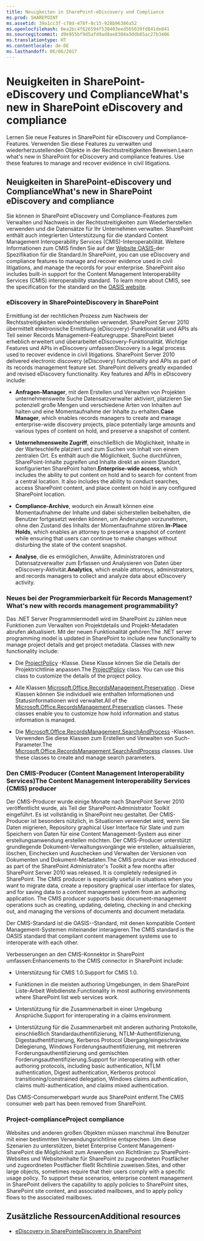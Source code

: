 ```yaml
---
title: Neuigkeiten in SharePoint-eDiscovery und Compliance
ms.prod: SHAREPOINT
ms.assetid: 39a1cc3f-c78d-478f-8c15-928b96386a52
ms.openlocfilehash: 0ea2bc4f626594f530403eed565039fd041de841
ms.sourcegitcommit: d9e955bf9d5afd9ad8ae8304a3ddb85ac27b3406
ms.translationtype: HT
ms.contentlocale: de-DE
ms.lasthandoff: 06/06/2017
---
```

# <a name="whats-new-in-sharepoint-ediscovery-and-compliance"></a><span data-ttu-id="7d5ba-102">Neuigkeiten in SharePoint-eDiscovery und Compliance</span><span class="sxs-lookup"><span data-stu-id="7d5ba-102">What's new in SharePoint eDiscovery and compliance</span></span>
<span data-ttu-id="7d5ba-p101">Lernen Sie neue Features in SharePoint für eDiscovery und Compliance-Features. Verwenden Sie diese Features zu verwalten und wiederherzustellenden Objekte in der Rechtsstreitigkeiten Beweisen.</span><span class="sxs-lookup"><span data-stu-id="7d5ba-p101">Learn what's new in SharePoint for eDiscovery and compliance features. Use these features to manage and recover evidence in civil litigations.</span></span>
## <a name="whats-new-in-sharepoint-ediscovery-and-compliance"></a><span data-ttu-id="7d5ba-105">Neuigkeiten in SharePoint-eDiscovery und Compliance</span><span class="sxs-lookup"><span data-stu-id="7d5ba-105">What's new in SharePoint eDiscovery and compliance</span></span>

<span data-ttu-id="7d5ba-p102">Sie können in SharePoint eDiscovery und Compliance-Features zum Verwalten und Nachweis in der Rechtsstreitigkeiten zum Wiederherstellen verwenden und die Datensätze für Ihr Unternehmen verwalten. SharePoint enthält auch integrierten Unterstützung für die standard Content Management Interoperability Services (CMIS)-Interoperabilität. Weitere Informationen zum CMIS finden Sie auf der  [Website OASIS-](https://www.oasis-open.org/committees/tc_home.php?wg_abbrev=cmis)der Spezifikation für die Standard.</span><span class="sxs-lookup"><span data-stu-id="7d5ba-p102">In SharePoint, you can use eDiscovery and compliance features to manage and recover evidence used in civil litigations, and manage the records for your enterprise. SharePoint also includes built-in support for the Content Management Interoperability Services (CMIS) interoperability standard. To learn more about CMIS, see the specification for the standard on the  [OASIS website](https://www.oasis-open.org/committees/tc_home.php?wg_abbrev=cmis).</span></span>
  
    
    

### <a name="ediscovery-in-sharepoint"></a><span data-ttu-id="7d5ba-109">eDiscovery in SharePoint</span><span class="sxs-lookup"><span data-stu-id="7d5ba-109">eDiscovery in SharePoint</span></span>

<span data-ttu-id="7d5ba-p103">Ermittlung ist der rechtlichen Prozess zum Nachweis der Rechtsstreitigkeiten wiederherstellen verwendet. SharePoint Server 2010 übermittelt elektronische Ermittlung (eDiscovery)-Funktionalität und APIs als Teil seiner Records Management-Featuregruppe. SharePoint bietet erheblich erweitert und überarbeitet eDiscovery-Funktionalität. Wichtige Features und APIs in eDiscovery umfassen:</span><span class="sxs-lookup"><span data-stu-id="7d5ba-p103">Discovery is a legal process used to recover evidence in civil litigations. SharePoint Server 2010 delivered electronic discovery (eDiscovery) functionality and APIs as part of its records management feature set. SharePoint delivers greatly expanded and revised eDiscovery functionality. Key features and APIs in eDiscovery include:</span></span>
  
    
    

- <span data-ttu-id="7d5ba-114">**Anfragen-Manager**, mit dem Erstellen und Verwalten von Projekten unternehmensweite Suche Datensatzverwalter aktiviert, platzieren Sie potenziell große Mengen und verschiedene Arten von Inhalten auf halten und eine Momentaufnahme der Inhalte zu erhalten.</span><span class="sxs-lookup"><span data-stu-id="7d5ba-114">**Case Manager**, which enables records managers to create and manage enterprise-wide discovery projects, place potentially large amounts and various types of content on hold, and preserve a snapshot of content.</span></span>
    
  
- <span data-ttu-id="7d5ba-p104">**Unternehmensweite Zugriff**, einschließlich die Möglichkeit, Inhalte in der Warteschleife platziert und zum Suchen von Inhalt von einem zentralen Ort. Es enthält auch die Möglichkeit, Suche durchführen, SharePoint-Inhalte zugreifen und Inhalte direkt an einem Standort, konfigurierten SharePoint halten.</span><span class="sxs-lookup"><span data-stu-id="7d5ba-p104">**Enterprise-wide access**, which includes the ability to put content on hold and to search for content from a central location. It also includes the ability to conduct searches, access SharePoint content, and place content on hold in any configured SharePoint location.</span></span>
    
  
- <span data-ttu-id="7d5ba-117">**Compliance-Archive**, wodurch ein Anwalt können eine Momentaufnahme der Inhalte und dabei sicherstellen beibehalten, die Benutzer fortgesetzt werden können, um Änderungen vorzunehmen, ohne den Zustand des Inhalts der Momentaufnahme stören.</span><span class="sxs-lookup"><span data-stu-id="7d5ba-117">**In-Place Holds**, which enables an attorney to preserve a snapshot of content while ensuring that users can continue to make changes without disturbing the state of the content snapshot.</span></span>
    
  
- <span data-ttu-id="7d5ba-118">**Analyse**, die es ermöglichen, Anwälte, Administratoren und Datensatzverwalter zum Erfassen und Analysieren von Daten über eDiscovery-Aktivität.</span><span class="sxs-lookup"><span data-stu-id="7d5ba-118">**Analytics**, which enable attorneys, administrators, and records managers to collect and analyze data about eDiscovery activity.</span></span>
    
  

### <a name="whats-new-with-records-management-programmability"></a><span data-ttu-id="7d5ba-119">Neues bei der Programmierbarkeit für Records Management?</span><span class="sxs-lookup"><span data-stu-id="7d5ba-119">What's new with records management programmability?</span></span>

<span data-ttu-id="7d5ba-p105">Das .NET Server Programmiermodell wird im SharePoint zu zählen neue Funktionen zum Verwalten von Projektdetails und Projekt-Metadaten abrufen aktualisiert. Mit der neuen Funktionalität gehören:</span><span class="sxs-lookup"><span data-stu-id="7d5ba-p105">The .NET server programming model is updated in SharePoint to include new functionality to manage project details and get project metadata. Classes with new functionality include:</span></span>
  
    
    

- <span data-ttu-id="7d5ba-p106">Die  [ProjectPolicy](https://msdn.microsoft.com/library/Microsoft.Office.RecordsManagement.InformationPolicy.ProjectPolicy.aspx) -Klasse. Diese Klasse können Sie die Details der Projektrichtlinie anpassen.</span><span class="sxs-lookup"><span data-stu-id="7d5ba-p106">The  [ProjectPolicy](https://msdn.microsoft.com/library/Microsoft.Office.RecordsManagement.InformationPolicy.ProjectPolicy.aspx) class. You can use this class to customize the details of the project policy.</span></span>
    
  
- <span data-ttu-id="7d5ba-p107">Alle Klassen  [Microsoft.Office.RecordsManagement.Preservation](https://msdn.microsoft.com/library/Microsoft.Office.RecordsManagement.Preservation.aspx) . Diese Klassen können Sie individuell wie enthalten Informationen und Statusinformationen wird verwaltet.</span><span class="sxs-lookup"><span data-stu-id="7d5ba-p107">All of the  [Microsoft.Office.RecordsManagement.Preservation](https://msdn.microsoft.com/library/Microsoft.Office.RecordsManagement.Preservation.aspx) classes. These classes enable you to customize how hold information and status information is managed.</span></span>
    
  
- <span data-ttu-id="7d5ba-p108">Die  [Microsoft.Office.RecordsManagement.SearchAndProcess](https://msdn.microsoft.com/library/Microsoft.Office.RecordsManagement.SearchAndProcess.aspx) -Klassen. Verwenden Sie diese Klassen zum Erstellen und Verwalten von Such-Parameter.</span><span class="sxs-lookup"><span data-stu-id="7d5ba-p108">The  [Microsoft.Office.RecordsManagement.SearchAndProcess](https://msdn.microsoft.com/library/Microsoft.Office.RecordsManagement.SearchAndProcess.aspx) classes. Use these classes to create and manage search parameters.</span></span>
    
  

### <a name="the-content-management-interoperability-services-cmis-producer"></a><span data-ttu-id="7d5ba-128">Den CMIS-Producer (Content Management Interoperability Services)</span><span class="sxs-lookup"><span data-stu-id="7d5ba-128">The Content Management Interoperability Services (CMIS) producer</span></span>

<span data-ttu-id="7d5ba-p109">Der CMIS-Producer wurde einige Monate nach SharePoint Server 2010 veröffentlicht wurde, als Teil der SharePoint-Administrator Toolkit eingeführt. Es ist vollständig in SharePoint neu gestaltet. Der CMIS-Producer ist besonders nützlich, in Situationen verwendet wird, wenn Sie Daten migrieren, Repository graphical User Interface für Slate und zum Speichern von Daten für eine Content Management-System aus einer erstellungsanwendung erstellen möchten. Der CMIS-Producer unterstützt grundlegende Dokument-Verwaltungsvorgänge wie erstellen, aktualisieren, löschen, Einchecken und Auschecken und Verwalten der Versionen von Dokumenten und Dokument-Metadaten.</span><span class="sxs-lookup"><span data-stu-id="7d5ba-p109">The CMIS producer was introduced as part of the SharePoint Administrator's Toolkit a few months after SharePoint Server 2010 was released. It is completely redesigned in SharePoint. The CMIS producer is especially useful in situations when you want to migrate data, create a repository graphical user interface for slates, and for saving data to a content management system from an authoring application. The CMIS producer supports basic document-management operations such as creating, updating, deleting, checking in and checking out, and managing the versions of documents and document metadata.</span></span>
  
    
    
<span data-ttu-id="7d5ba-133">Der CMIS-Standard ist die OASIS--Standard, mit denen kompatible Content Management-Systemen miteinander interagieren.</span><span class="sxs-lookup"><span data-stu-id="7d5ba-133">The CMIS standard is the OASIS standard that compliant content management systems use to interoperate with each other.</span></span>
  
    
    
<span data-ttu-id="7d5ba-134">Verbesserungen an den CMIS-Konnektor in SharePoint umfassen:</span><span class="sxs-lookup"><span data-stu-id="7d5ba-134">Enhancements to the CMIS connector in SharePoint include:</span></span>
  
    
    

- <span data-ttu-id="7d5ba-135">Unterstützung für CMIS 1.0.</span><span class="sxs-lookup"><span data-stu-id="7d5ba-135">Support for CMIS 1.0.</span></span>
    
  
- <span data-ttu-id="7d5ba-136">Funktionen in die meisten authoring Umgebungen, in dem SharePoint Liste-Arbeit Webdienste.</span><span class="sxs-lookup"><span data-stu-id="7d5ba-136">Functionality in most authoring environments where SharePoint list web services work.</span></span>
    
  
- <span data-ttu-id="7d5ba-137">Unterstützung für die Zusammenarbeit in einer Umgebung Ansprüche.</span><span class="sxs-lookup"><span data-stu-id="7d5ba-137">Support for interoperating in a claims environment.</span></span>
    
  
- <span data-ttu-id="7d5ba-138">Unterstützung für die Zusammenarbeit mit anderen authoring Protokolle, einschließlich Standardauthentifizierung, NTLM-Authentifizierung, Digestauthentifizierung, Kerberos Protocol Übergang/eingeschränkte Delegierung, Windows Forderungsauthentifizierung, mit mehreren Forderungsauthentifizierung und gemischten Forderungsauthentifizierung.</span><span class="sxs-lookup"><span data-stu-id="7d5ba-138">Support for interoperating with other authoring protocols, including basic authentication, NTLM authentication, Digest authentication, Kerberos protocol transitioning/constrained delegation, Windows claims authentication, claims multi-authentication, and claims mixed authentication.</span></span>
    
  
<span data-ttu-id="7d5ba-139">Das CMIS-Consumerwebpart wurde aus SharePoint entfernt.</span><span class="sxs-lookup"><span data-stu-id="7d5ba-139">The CMIS consumer web part has been removed from SharePoint.</span></span>
  
    
    

### <a name="project-compliance"></a><span data-ttu-id="7d5ba-140">Project-compliance</span><span class="sxs-lookup"><span data-stu-id="7d5ba-140">Project compliance</span></span>

<span data-ttu-id="7d5ba-p110">Websites und anderen großen Objekten müssen manchmal ihre Benutzer mit einer bestimmten Verwendungsrichtlinie entsprechen. Um diese Szenarien zu unterstützen, bietet Enterprise Content Management- SharePoint die Möglichkeit zum Anwenden von Richtlinien zu SharePoint-Websites und Websiteinhalte für SharePoint zu zugeordneten Postfächer und zugeordneten Postfächer fließt Richtlinie zuweisen.</span><span class="sxs-lookup"><span data-stu-id="7d5ba-p110">Sites, and other large objects, sometimes require that their users comply with a specific usage policy. To support these scenarios, enterprise content management in SharePoint delivers the capability to apply policies to SharePoint sites, SharePoint site content, and associated mailboxes, and to apply policy flows to the associated mailboxes.</span></span>
  
    
    

## <a name="additional-resources"></a><span data-ttu-id="7d5ba-143">Zusätzliche Ressourcen</span><span class="sxs-lookup"><span data-stu-id="7d5ba-143">Additional resources</span></span>
<span data-ttu-id="7d5ba-144"><a name="bk_addresources"> </a></span><span class="sxs-lookup"><span data-stu-id="7d5ba-144"></span></span>


-  [<span data-ttu-id="7d5ba-145">eDiscovery in SharePoint</span><span class="sxs-lookup"><span data-stu-id="7d5ba-145">eDiscovery in SharePoint</span></span>](ediscovery-in-sharepoint)
    
  


